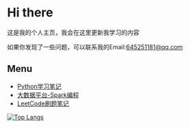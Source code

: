 # Hi there
这是我的个人主页，我会在这里更新我学习的内容

如果你发现了一些问题，可以联系我的Email:645251181@qq.com

## Menu
- [Python学习笔记](https://github.com/Yuchen-Zhou/PythonLearning)
- [大数据平台-Spark编程](https://github.com/Yuchen-Zhou/SparkWithBigdata)
- [LeetCode刷题笔记](https://github.com/Yuchen-Zhou/LeetCode)



[![Top Langs](https://github-readme-stats.vercel.app/api/top-langs/?username=Yuchen-Zhou&layout=compact&theme=tokyonight)](https://github.com/anuraghazra/github-readme-stats)

